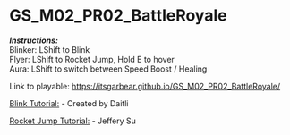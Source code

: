 # GS_M02_PR02_BattleRoyale

***Instructions:*** <br />
Blinker: LShift to Blink <br />
Flyer: LShift to Rocket Jump, Hold E to hover <br />
Aura: LShift to switch between Speed Boost / Healing

Link to playable: https://itsgarbear.github.io/GS_M02_PR02_BattleRoyale/


[Blink Tutorial:](https://www.youtube.com/watch?v=mzewMia_NgQ) - Created by Daitli

[Rocket Jump Tutorial:](https://medium.com/@s3604417/unity-tutorial-rocket-jumping-in-overwatch-9ef6e2839646) - Jeffery Su
